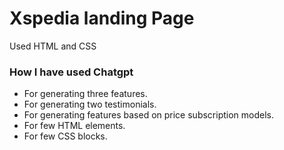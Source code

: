 # Xspedia landing Page

Used HTML and CSS 

### How I have used Chatgpt
- For generating three features.
- For generating two testimonials.
- For generating features based on price subscription models.
- For few HTML elements.
- For few CSS blocks.



